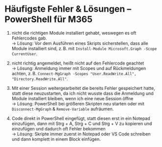 # Häufigste Fehler & Lösungen – PowerShell für M365

1. nicht die richtigen Module installiert gehabt, weswegen es oft Fehlercodes gab.  
   → Lösung: Vor dem Ausführen eines Skripts sicherstellen, dass alle Module installiert sind, z. B. mit `Install-Module Microsoft.Graph -Scope CurrentUser`.

2. nicht richtig angemeldet, heißt nicht auf den Fehlercode geachtet  
   → Lösung: Anmeldung immer mit Scopes und auf Rückmeldungen achten, z. B. `Connect-MgGraph -Scopes "User.ReadWrite.All", "Directory.ReadWrite.All"`.

3. Mit einer Session weitergearbeitet die bereits Fehler gespeichert hatte, statt diese neuzustarten, da ich nicht wusste dass die Anmeldung und Module installiert bleiben, wenn ich eine neue Session öffne  
   → Lösung: PowerShell bei größeren Skripten neu starten oder mit `Disconnect-MgGraph` & `Remove-Variable` aufräumen.

4. Code direkt in PowerShell eingefügt, statt diesen erst in ein Notepad einzufügen, dann mit Strg + A, Strg + C und Strg + V zu kopieren und einzufügen und dadurch oft Fehler bekommen  
   → Lösung: Skripte immer zuerst in Notepad oder VS Code schreiben und dann komplett in einem Block einfügen.
